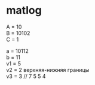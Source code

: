 # matlog

A = 10  
B = 10102  
C = 1  

a = 10112  
b = 11  
v1 = 5  
v2 = 2 верхняя-нижняя границы  
v3 = 3 // 7 5 5 4
